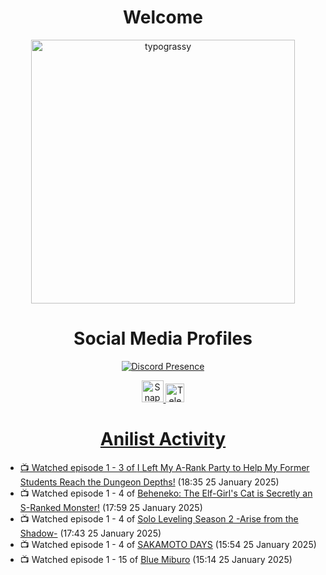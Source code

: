 <div align="center">

# Welcome
<a href="https://github.com/kawarimidoll/typograssy">
    <img alt="typograssy" src="https://typograssy.deno.dev/api?text=%E3%82%88%E3%81%86%E3%81%93%E3%81%9D%E3%81%BF%E3%81%AA%E3%81%95%E3%82%93%20-%20Sheby--&&l0=none&l1=82d9d0&l2=027353&l3=038c4c&l4=01402e&bg=none&frame=none&speed=100&comment=" width="421.99">
</a>

</div>

<div align="center">

# Social Media Profiles

[![Discord Presence](https://lanyard.cnrad.dev/api/612532963938271232)](https://discord.com/users/612532963938271232)


<a href="https://www.snapchat.com/add/a.sheby" title="Snapchat Profile">
    <img src="https://www.freepnglogos.com/uploads/snapchat-logo-png-0.png" width="35" alt="Snapchat Logo" />


<a href="https://t.me/ASheby" title="Telegram Profile">
    <img src="https://www.freepnglogos.com/uploads/telegram-logo-png-0.png" width="30" alt="Telegram Logo" />


</div>

<div align="center">

# Anilist Activity

</div>

<!-- ANILIST_ACTIVITY:start -->

-   📺 Watched episode 1 - 3 of [I Left My A-Rank Party to Help My Former Students Reach the Dungeon Depths!](https://anilist.co/anime/180812) (18:35 25 January 2025)
-   📺 Watched episode 1 - 4 of [Beheneko: The Elf-Girl's Cat is Secretly an S-Ranked Monster!](https://anilist.co/anime/176158) (17:59 25 January 2025)
-   📺 Watched episode 1 - 4 of [Solo Leveling Season 2 -Arise from the Shadow-](https://anilist.co/anime/176496) (17:43 25 January 2025)
-   📺 Watched episode 1 - 4 of [SAKAMOTO DAYS](https://anilist.co/anime/177709) (15:54 25 January 2025)
-   📺 Watched episode 1 - 15 of [Blue Miburo](https://anilist.co/anime/169258) (15:14 25 January 2025)

<!-- ANILIST_ACTIVITY:end -->
